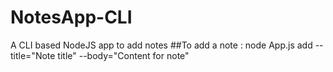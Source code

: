 # NotesApp-CLI
A CLI based NodeJS app to add notes
##To add a note : node App.js add --title="Note title" --body="Content for note"

